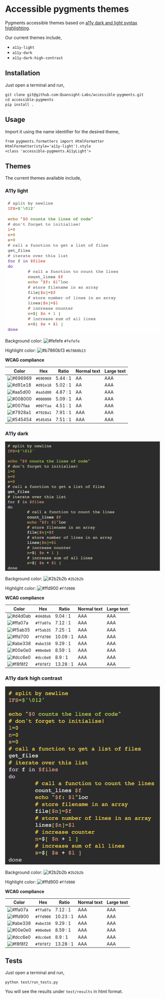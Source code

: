 # Accessible pygments themes

Pygments accessible themes based on [a11y dark and light syntax highlighting](https://github.com/ericwbailey/a11y-syntax-highlighting).

Our current themes include,

- `a11y-light`
- `a11y-dark`
- `a11y-dark-high-contrast`

## Installation

Just open a terminal and run,

```
git clone git@github.com:Quansight-Labs/accessible-pygments.git
cd accessible-pygments
pip install .
```

## Usage

Import it using the name identifier for the desired theme,

```
from pygments.formatters import HtmlFormatter
HtmlFormatter(style='a11y-light').style
<class 'accessible-pygments.A11yLight'>
```

## Themes
The current themes available include,

###  A11y light

![Screenshot of the light accessibility theme in a bash script](/images/a11y-light.png)

Background color: ![#fefefe](https://via.placeholder.com/20/fefefe/fefefe.png) `#fefefe`

Highlight color: ![#b7860b13](https://via.placeholder.com/20/b7860b13/b7860b13.png) `#b7860b13`

**WCAG compliance**

| Color | Hex | Ratio | Normal text | Large text |
| ----- | --- | ----- | ----------- | ---------- |
| ![#696969](https://via.placeholder.com/20/696969/696969.png) | `#696969` | 5.44 : 1 | AA | AAA |
| ![#d91e18](https://via.placeholder.com/20/d91e18/d91e18.png) | `#d91e18` | 5.02 : 1 | AA | AAA |
| ![#aa5d00](https://via.placeholder.com/20/aa5d00/aa5d00.png) | `#aa5d00` | 4.87 : 1 | AA | AAA |
| ![#008000](https://via.placeholder.com/20/008000/008000.png) | `#008000` | 5.09 : 1 | AA | AAA |
| ![#007faa](https://via.placeholder.com/20/007faa/007faa.png) | `#007faa` | 4.51 : 1 | AA | AAA |
| ![#7928a1](https://via.placeholder.com/20/7928a1/7928a1.png) | `#7928a1` | 7.91 : 1 | AAA | AAA |
| ![#545454](https://via.placeholder.com/20/545454/545454.png) | `#545454` | 7.51 : 1 | AAA | AAA |


### A11y dark

![Screenshot of the dark accessibility theme in a bash script](/images/a11y-dark.png)

Background color: ![#2b2b2b](https://via.placeholder.com/20/2b2b2b/2b2b2b.png) `#2b2b2b`

Highlight color: ![#ffd900](https://via.placeholder.com/20/ffd900/ffd900.png) `#ffd900`

**WCAG compliance**

| Color | Hex | Ratio | Normal text | Large text |
| ----- | --- | ----- | ----------- | ---------- |
| ![#d4d0ab](https://via.placeholder.com/20/d4d0ab/d4d0ab.png) | `#d4d0ab` | 9.04 : 1 | AAA | AAA |
| ![#ffa07a](https://via.placeholder.com/20/ffa07a/ffa07a.png) | `#ffa07a` | 7.12 : 1 | AAA | AAA |
| ![#f5ab35](https://via.placeholder.com/20/f5ab35/f5ab35.png) | `#f5ab35` | 7.25 : 1 | AAA | AAA |
| ![#ffd700](https://via.placeholder.com/20/ffd700/ffd700.png) | `#ffd700` | 10.09 : 1 | AAA | AAA |
| ![#abe338](https://via.placeholder.com/20/abe338/abe338.png) | `#abe338` | 9.29 : 1 | AAA | AAA |
| ![#00e0e0](https://via.placeholder.com/20/00e0e0/00e0e0.png) | `#00e0e0` | 8.59 : 1 | AAA | AAA |
| ![#dcc6e0](https://via.placeholder.com/20/dcc6e0/dcc6e0.png) | `#dcc6e0` | 8.9 : 1 | AAA | AAA |
| ![#f8f8f2](https://via.placeholder.com/20/f8f8f2/f8f8f2.png) | `#f8f8f2` | 13.28 : 1 | AAA | AAA |


### A11y dark high contrast

![Screenshot of the dark accessibility theme in a bash script](/images/a11y-high-contrast-dark.png)

Background color: ![#2b2b2b](https://via.placeholder.com/20/2b2b2b/2b2b2b.png) `#2b2b2b`

Highlight color: ![#ffd900](https://via.placeholder.com/20/ffd900/ffd900.png) `#ffd900`

**WCAG compliance**

| Color | Hex | Ratio | Normal text | Large text |
| ----- | --- | ----- | ----------- | ---------- |
| ![#ffa07a](https://via.placeholder.com/20/ffa07a/ffa07a.png) | `#ffa07a` | 7.12 : 1 | AAA | AAA |
| ![#ffd900](https://via.placeholder.com/20/ffd900/ffd900.png) | `#ffd900` | 10.23 : 1 | AAA | AAA |
| ![#abe338](https://via.placeholder.com/20/abe338/abe338.png) | `#abe338` | 9.29 : 1 | AAA | AAA |
| ![#00e0e0](https://via.placeholder.com/20/00e0e0/00e0e0.png) | `#00e0e0` | 8.59 : 1 | AAA | AAA |
| ![#dcc6e0](https://via.placeholder.com/20/dcc6e0/dcc6e0.png) | `#dcc6e0` | 8.9 : 1 | AAA | AAA |
| ![#f8f8f2](https://via.placeholder.com/20/f8f8f2/f8f8f2.png) | `#f8f8f2` | 13.28 : 1 | AAA | AAA |

## Tests

Just open a terminal and run,

```
python test/run_tests.py
```

You will see the results under `test/results` in html format.
